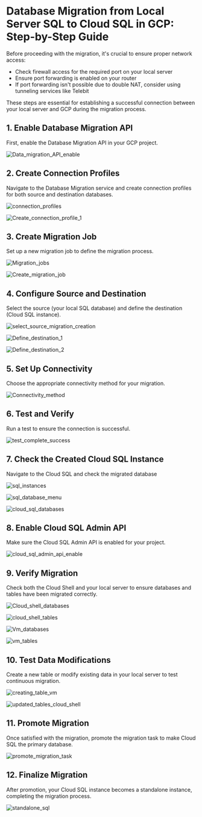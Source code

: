 # Database Migration from Local Server SQL to Cloud SQL in GCP: Step-by-Step Guide

Before proceeding with the migration, it's crucial to ensure proper network access:

- Check firewall access for the required port on your local server
- Ensure port forwarding is enabled on your router
- If port forwarding isn't possible due to double NAT, consider using tunneling services like Telebit

These steps are essential for establishing a successful connection between your local server and GCP during the migration process.

## 1. Enable Database Migration API

First, enable the Database Migration API in your GCP project.

![Data_migration_API_enable](https://github.com/user-attachments/assets/2b891ef8-66fb-44d8-80bf-0c29e5bb190a)

## 2. Create Connection Profiles

Navigate to the Database Migration service and create connection profiles for both source and destination databases.

![connection_profiles](https://github.com/user-attachments/assets/a4e9d016-186d-4241-9d88-f0500704e37c)

![Create_connection_profile_1](https://github.com/user-attachments/assets/ada9c26d-f144-4425-92cc-707eaf592979)

## 3. Create Migration Job

Set up a new migration job to define the migration process.

![Migration_jobs](https://github.com/user-attachments/assets/ab434cb6-c9cd-4105-bb8e-2090e8df8507)

![Create_migration_job](https://github.com/user-attachments/assets/5bcb85bb-f015-44b3-97a9-7df053cb86f1)

## 4. Configure Source and Destination

Select the source (your local SQL database) and define the destination (Cloud SQL instance).

![select_source_migration_creation](https://github.com/user-attachments/assets/17a446ba-2e5b-402f-94e4-9a4278117902)

![Define_destination_1](https://github.com/user-attachments/assets/aba9e370-9de3-4d3a-9aa8-a7229b2aaa3a)

![Define_destination_2](https://github.com/user-attachments/assets/4e711b20-b089-4810-baed-06b2a45dfe45)

## 5. Set Up Connectivity

Choose the appropriate connectivity method for your migration.

![Connectivity_method](https://github.com/user-attachments/assets/5093768b-13e4-4242-8668-a0fbc368b493)

## 6. Test and Verify

Run a test to ensure the connection is successful.

![test_complete_success](https://github.com/user-attachments/assets/fb2025de-edd5-4f8d-ba0a-8a084da95b32)

## 7. Check the Created Cloud SQL Instance

Navigate to the Cloud SQL and check the migrated database

![sql_instances](https://github.com/user-attachments/assets/042068d8-c5f4-4f18-9bf0-0a694e1a361c)

![sql_database_menu](https://github.com/user-attachments/assets/4256e888-a030-4131-b006-24659e372a6c)

![cloud_sql_databases](https://github.com/user-attachments/assets/39c33550-f3da-40de-b080-c21c3b407895)

## 8. Enable Cloud SQL Admin API

Make sure the Cloud SQL Admin API is enabled for your project.

![cloud_sql_admin_api_enable](https://github.com/user-attachments/assets/e014caca-70c6-4f8d-baf3-f36e01525842)

## 9. Verify Migration

Check both the Cloud Shell and your local server to ensure databases and tables have been migrated correctly.

![Cloud_shell_databases](https://github.com/user-attachments/assets/435a9fef-0827-4f68-821c-017e48049250)

![cloud_shell_tables](https://github.com/user-attachments/assets/847bc04b-c760-4844-9f6f-fcf78a150767)

![Vm_databases](https://github.com/user-attachments/assets/fc554c84-ec98-413b-b36f-55cf21b6a5ea)

![vm_tables](https://github.com/user-attachments/assets/e239e1ad-2641-427c-a1bf-703251527f37)

## 10. Test Data Modifications

Create a new table or modify existing data in your local server to test continuous migration.

![creating_table_vm](https://github.com/user-attachments/assets/47dbcce5-aaee-4cad-8e35-0637ef21549a)

![updated_tables_cloud_shell](https://github.com/user-attachments/assets/f22d1ca6-0e4e-4bb4-8f30-64ff131dee9a)

## 11. Promote Migration

Once satisfied with the migration, promote the migration task to make Cloud SQL the primary database.

![promote_migration_task](https://github.com/user-attachments/assets/12c8d25c-630e-4fa2-b393-ec7314e43d5f)

## 12. Finalize Migration

After promotion, your Cloud SQL instance becomes a standalone instance, completing the migration process.

![standalone_sql](https://github.com/user-attachments/assets/cd05635b-81dd-469c-a19f-521fa26cacb8)
